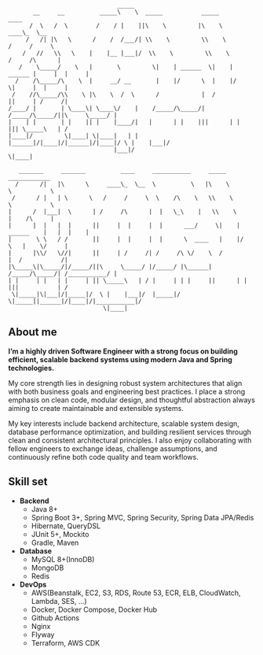 ```
                               _____                                                      
       __     __          _____\    \  _____           _____                   ____       
      /  \   /  \        /    / |    ||\    \         |\    \              ____\_  \__    
     /   /| |\   \      /    /  /___/| \\    \         \\    \            /     /     \   
    /   //   \\   \    |    |__ |___|/  \\    \         \\    \          /     /\      |  
   /    \_____/    \   |       \         \|    | ______  \|    | ______ |     |  |     |  
  /    /\_____/\    \  |     __/ __       |    |/      \  |    |/      \|     |  |     |  
 /    //\_____/\\    \ |\    \  /  \      /            |  /            ||     | /     /|  
/____/ |       | \____\| \____\/    |    /_____/\_____/| /_____/\_____/||\     \_____/ |  
|    | |       | |    || |    |____/|   |      | |    |||      | |    ||| \_____\   | /   
|____|/         \|____| \|____|   | |   |______|/|____|/|______|/|____|/ \ |    |___|/    
                              |___|/                                      \|____|         
                                                                                          
   _______     _______          ____     ___________     _____             ____________   
  /      /|   |\      \     ____\_  \__  \          \   |\    \            \           \  
 /      / |   | \      \   /     /     \  \    /\    \   \\    \            \           \ 
|      /  |___|  \      | /     /\      |  |   \_\    |   \\    \            |    /\     |
|      |  |   |  |      ||     |  |     |  |      ___/     \|    | ______    |   |  |    |
|       \ \   / /       ||     |  |     |  |      \  ____   |    |/      \   |    \/     |
|      |\\/   \//|      ||     | /     /| /     /\ \/    \  /            |  /           /|
|\_____\|\_____/|/_____/||\     \_____/ |/_____/ |\______| /_____/\_____/| /___________/ |
| |     | |   | |     | || \_____\   | / |     | | |     ||      | |    |||           | / 
 \|_____|\|___|/|_____|/  \ |    |___|/  |_____|/ \|_____||______|/|____|/|___________|/  
                           \|____|                                                        
```                                                                                                 
                                                                                                    
                                                                                                    

## About me

**I’m a highly driven Software Engineer with a strong focus on building efficient, scalable backend systems using modern Java and Spring technologies.**

My core strength lies in designing robust system architectures that align with both business goals and engineering best practices. I place a strong emphasis on clean code, modular design, and thoughtful abstraction always aiming to create maintainable and extensible systems.

My key interests include backend architecture, scalable system design, database performance optimization, and building resilient services through clean and consistent architectural principles. I also enjoy collaborating with fellow engineers to exchange ideas, challenge assumptions, and continuously refine both code quality and team workflows.

## Skill set

- **Backend**
  - Java 8+
  - Spring Boot 3+, Spring MVC, Spring Security, Spring Data JPA/Redis
  - Hibernate, QueryDSL
  - JUnit 5+, Mockito
  - Gradle, Maven
- **Database**
  - MySQL 8+(InnoDB)
  - MongoDB
  - Redis
- **DevOps**
  - AWS(Beanstalk, EC2, S3, RDS, Route 53, ECR, ELB, CloudWatch, Lambda, SES, ...)
  - Docker, Docker Compose, Docker Hub
  - Github Actions
  - Nginx
  - Flyway
  - Terraform, AWS CDK
